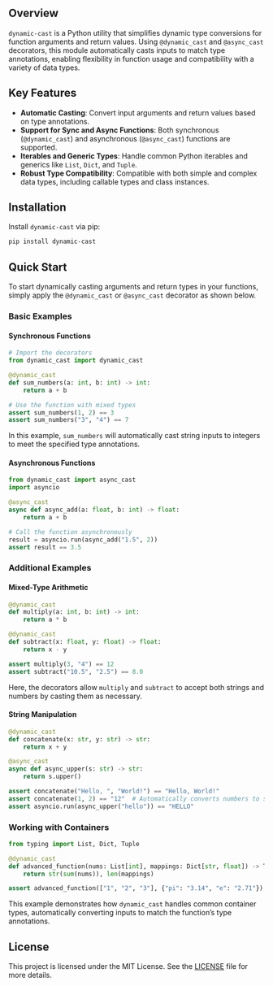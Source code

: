 ## Overview

`dynamic-cast` is a Python utility that simplifies dynamic type conversions for function arguments and return values. Using `@dynamic_cast` and `@async_cast` decorators, this module automatically casts inputs to match type annotations, enabling flexibility in function usage and compatibility with a variety of data types.

## Key Features

- **Automatic Casting**: Convert input arguments and return values based on type annotations.
- **Support for Sync and Async Functions**: Both synchronous (`@dynamic_cast`) and asynchronous (`@async_cast`) functions are supported.
- **Iterables and Generic Types**: Handle common Python iterables and generics like `List`, `Dict`, and `Tuple`.
- **Robust Type Compatibility**: Compatible with both simple and complex data types, including callable types and class instances.

## Installation

Install `dynamic-cast` via pip:

```bash
pip install dynamic-cast
```

## Quick Start

To start dynamically casting arguments and return types in your functions, simply apply the `@dynamic_cast` or `@async_cast` decorator as shown below.

### Basic Examples

#### Synchronous Functions

```python
# Import the decorators
from dynamic_cast import dynamic_cast

@dynamic_cast
def sum_numbers(a: int, b: int) -> int:
    return a + b

# Use the function with mixed types
assert sum_numbers(1, 2) == 3
assert sum_numbers("3", "4") == 7
```

In this example, `sum_numbers` will automatically cast string inputs to integers to meet the specified type annotations.

#### Asynchronous Functions

```python
from dynamic_cast import async_cast
import asyncio

@async_cast
async def async_add(a: float, b: int) -> float:
    return a + b

# Call the function asynchronously
result = asyncio.run(async_add("1.5", 2))
assert result == 3.5
```

### Additional Examples

#### Mixed-Type Arithmetic

```python
@dynamic_cast
def multiply(a: int, b: int) -> int:
    return a * b

@dynamic_cast
def subtract(x: float, y: float) -> float:
    return x - y

assert multiply(3, "4") == 12
assert subtract("10.5", "2.5") == 8.0
```

Here, the decorators allow `multiply` and `subtract` to accept both strings and numbers by casting them as necessary.

#### String Manipulation

```python
@dynamic_cast
def concatenate(x: str, y: str) -> str:
    return x + y

@async_cast
async def async_upper(s: str) -> str:
    return s.upper()

assert concatenate("Hello, ", "World!") == "Hello, World!"
assert concatenate(1, 2) == "12"  # Automatically converts numbers to strings
assert asyncio.run(async_upper("hello")) == "HELLO"
```

### Working with Containers

```python
from typing import List, Dict, Tuple

@dynamic_cast
def advanced_function(nums: List[int], mappings: Dict[str, float]) -> Tuple[str, int]:
    return str(sum(nums)), len(mappings)

assert advanced_function(["1", "2", "3"], {"pi": "3.14", "e": "2.71"}) == ("6", 2)
```

This example demonstrates how `dynamic_cast` handles common container types, automatically converting inputs to match the function’s type annotations.

## License

This project is licensed under the MIT License. See the [LICENSE](LICENSE) file for more details.
